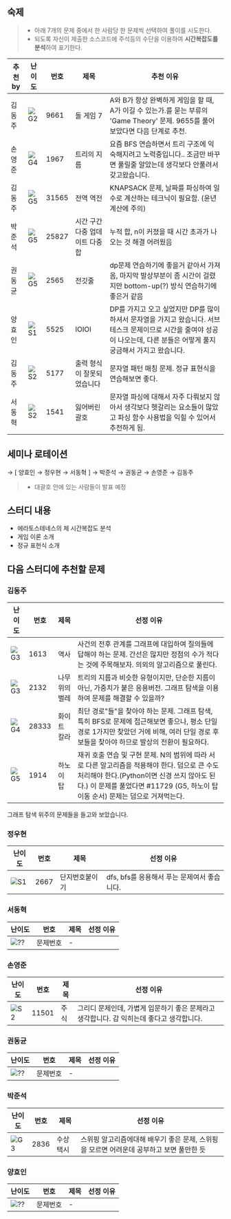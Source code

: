 <!-- 문제 템플릿

| 난이도 | 번호     | 제목 | 선정 이유 |
| ------ | -------- | ---- | --------- |
| ![??]  | 문제번호 | -    |           |

-->

## 숙제

> -   아래 7개의 문제 중에서 한 사람당 한 문제씩 선택하여 풀이를 시도한다.
> -   되도록 자신이 제출한 소스코드에 주석등의 수단을 이용하여 **시간복잡도를 분석**하여 표기한다.

| 추천 by | 난이도 | 번호  | 제목                            | 추천 이유                                                                                                                                                                   |
| ------- | ------ | ----- | ------------------------------- | --------------------------------------------------------------------------------------------------------------------------------------------------------------------------- |
| 김동주  | ![G2]  | 9661  | 돌 게임 7                       | A와 B가 항상 완벽하게 게임을 할 때, A가 이길 수 있는가.를 묻는 부류의 'Game Theory' 문제. 9655를 풀어보았다면 다음 단계로 추천.                                             |
| 손영준  | ![G4]  | 1967  | 트리의 지름                     | 요즘 BFS 연습하면서 트리 구조에 익숙해지려고 노력중입니다.. 조금만 바꾸면 풀릴줄 알았는데 생각보다 안풀려서 갖고왔습니다.                                                   |
| 김동주  | ![G5]  | 31565 | 전역 역전                       | KNAPSACK 문제, 날짜를 파싱하여 일수로 계산하는 테크닉이 필요함. (윤년 계산에 주의)                                                                                          |
| 박준석  | ![G5]  | 25827 | 시간 구간 다중 업데이트 다중 합 | 누적 합, n이 커졌을 때 시간 초과가 나오는 것 해결 어려웠음                                                                                                                  |
| 권동균  | ![G5]  | 2565  | 전깃줄                          | dp문제 연습하기에 좋을거 같아서 가져옴, 마지막 발상부분이 좀 시간이 걸렸지만 bottom-up(?) 방식 연습하기에 좋은거 같음                                                       |
| 양효인  | ![S1]  | 5525  | IOIOI                           | DP를 가지고 오고 싶었지만 DP를 많이 하셔서 문자열을 가지고 왔습니다. 서브테스크 문제이므로 시간을 줄여야 성공이 나오는데, 다른 분들은 어떻게 풀지 궁금해서 가지고 왔습니다. |
| 김동주  | ![S2]  | 5177  | 출력 형식이 잘못되었습니다      | 문자열 패턴 매칭 문제. 정규 표현식을 연습해보면 좋다.                                                                                                                       |
| 서동혁  | ![S2]  | 1541  | 잃어버린 괄호                   | 문자열 파싱에 대해서 자주 다뤄보지 않아서 생각보다 헷갈리는 요소들이 많았고 파싱 함수 사용법을 익힐 수 있어서 추천하게 됨.                                                  |

## 세미나 로테이션

→ [ 양효인 → 정우현 → 서동혁 ] → 박준석 → 권동균 → 손영준 → 김동주

> -   대괄호 안에 있는 사람들이 발표 예정

## 스터디 내용

-   에라토스테네스의 체 시간복잡도 분석
-   게임 이론 소개
-   정규 표현식 소개

## 다음 스터디에 추천할 문제

### 김동주

| 난이도 | 번호  | 제목           | 선정 이유                                                                                                                                                                                                                       |
| ------ | ----- | -------------- | ------------------------------------------------------------------------------------------------------------------------------------------------------------------------------------------------------------------------------- |
| ![G3]  | 1613  | 역사           | 사건의 전후 관계를 그래프에 대입하여 질의들에 답해야 하는 문제. 간선은 많지만 정점의 수가 적다는 것에 주목해보자. 의외의 알고리즘으로 풀린다.                                                                                   |
| ![G3]  | 2132  | 나무 위의 벌레 | 트리의 지름과 비슷한 유형이지만, 단순한 지름이 아닌, 가중치가 붙은 응용버전. 그래프 탐색을 이용하여 문제를 해결할 수 있을까?                                                                                                    |
| ![G4]  | 28333 | 화이트 칼라    | 최단 경로"들"을 찾아야 하는 문제. 그래프 탐색, 특히 BFS로 문제에 접근해보면 좋으나, 평소 단일 경로 1가지만 찾았던 거에 비해, 여러 단일 경로 후보들을 찾아야 하므로 발상의 전환이 필요하다.                                      |
| ![G5]  | 1914  | 하노이 탑      | 재귀 호출 연습 및 구현 문제. N의 범위에 따라 서로 다른 알고리즘을 적용해야 한다. 덤으로 큰 수도 처리해야 한다.(Python이면 신경 쓰지 않아도 된다.) 이 문제를 풀었다면 #11729 (G5, 하노이 탑 이동 순서) 문제는 덤으로 거져먹는다. |

그래프 탐색 위주의 문제들을 들고와 보았습니다.

### 정우현

| 난이도 | 번호     | 제목 | 선정 이유 |
| ------ | -------- | ---- | --------- |
| ![S1]  | 2667 |단지번호붙이기  |   dfs, bfs를 응용해서 푸는 문제여서 좋습니다.      |

### 서동혁

| 난이도 | 번호     | 제목 | 선정 이유 |
| ------ | -------- | ---- | --------- |
| ![??]  | 문제번호 | -    |           |

### 손영준

| 난이도 | 번호     | 제목 | 선정 이유 |
| ------ | -------- | ---- | --------- |
| ![S2]  | 11501 | 주식  | 그리디 문제인데, 가볍게 입문하기 좋은 문제라고 생각합니다. 감 익히는데 좋다고 생각합니다. |

### 권동균

| 난이도 | 번호     | 제목 | 선정 이유 |
| ------ | -------- | ---- | --------- |
| ![??]  | 문제번호 | -    |           |

### 박준석

| 난이도 | 번호 | 제목      | 선정 이유                                                                                |
| ------ | ---- | --------- | ---------------------------------------------------------------------------------------- |
| ![G3]  | 2836 | 수상 택시 | 스위핑 알고리즘에대해 배우기 좋은 문제, 스위핑을 모르면 어려운데 공부하고 보면 풀만한 듯 |

### 양효인

| 난이도 | 번호     | 제목 | 선정 이유 |
| ------ | -------- | ---- | --------- |
| ![??]  | 문제번호 | -    |           |

<!-- solved.ac 문제 난이도 별 태그 이미지 -->

[P1]: https://d2gd6pc034wcta.cloudfront.net/tier/20.svg
[P2]: https://d2gd6pc034wcta.cloudfront.net/tier/19.svg
[P3]: https://d2gd6pc034wcta.cloudfront.net/tier/18.svg
[P4]: https://d2gd6pc034wcta.cloudfront.net/tier/17.svg
[P5]: https://d2gd6pc034wcta.cloudfront.net/tier/16.svg
[G1]: https://d2gd6pc034wcta.cloudfront.net/tier/15.svg
[G2]: https://d2gd6pc034wcta.cloudfront.net/tier/14.svg
[G3]: https://d2gd6pc034wcta.cloudfront.net/tier/13.svg
[G4]: https://d2gd6pc034wcta.cloudfront.net/tier/12.svg
[G5]: https://d2gd6pc034wcta.cloudfront.net/tier/11.svg
[S1]: https://d2gd6pc034wcta.cloudfront.net/tier/10.svg
[S2]: https://d2gd6pc034wcta.cloudfront.net/tier/9.svg
[S3]: https://d2gd6pc034wcta.cloudfront.net/tier/8.svg
[S4]: https://d2gd6pc034wcta.cloudfront.net/tier/7.svg
[S5]: https://d2gd6pc034wcta.cloudfront.net/tier/6.svg
[??]: https://d2gd6pc034wcta.cloudfront.net/tier/0.svg
